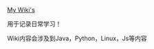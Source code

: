 <a href="https://wiki.lyricn.com" target="_blank">My Wiki's</a>

用于记录日常学习！

Wiki内容会涉及到Java，Python，Linux，Js等内容

